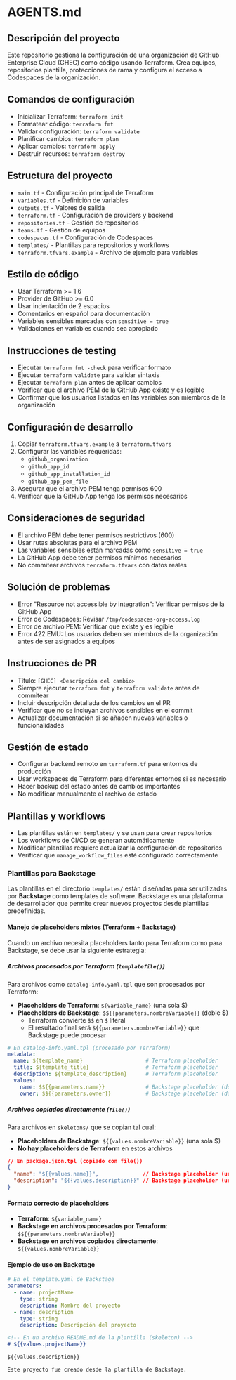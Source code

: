 # AGENTS.md

## Descripción del proyecto

Este repositorio gestiona la configuración de una organización de GitHub Enterprise Cloud (GHEC) como código usando Terraform. Crea equipos, repositorios plantilla, protecciones de rama y configura el acceso a Codespaces de la organización.

## Comandos de configuración

- Inicializar Terraform: `terraform init`
- Formatear código: `terraform fmt`
- Validar configuración: `terraform validate`
- Planificar cambios: `terraform plan`
- Aplicar cambios: `terraform apply`
- Destruir recursos: `terraform destroy`

## Estructura del proyecto

- `main.tf` - Configuración principal de Terraform
- `variables.tf` - Definición de variables
- `outputs.tf` - Valores de salida
- `terraform.tf` - Configuración de providers y backend
- `repositories.tf` - Gestión de repositorios
- `teams.tf` - Gestión de equipos
- `codespaces.tf` - Configuración de Codespaces
- `templates/` - Plantillas para repositorios y workflows
- `terraform.tfvars.example` - Archivo de ejemplo para variables

## Estilo de código

- Usar Terraform >= 1.6
- Provider de GitHub >= 6.0
- Usar indentación de 2 espacios
- Comentarios en español para documentación
- Variables sensibles marcadas con `sensitive = true`
- Validaciones en variables cuando sea apropiado

## Instrucciones de testing

- Ejecutar `terraform fmt -check` para verificar formato
- Ejecutar `terraform validate` para validar sintaxis
- Ejecutar `terraform plan` antes de aplicar cambios
- Verificar que el archivo PEM de la GitHub App existe y es legible
- Confirmar que los usuarios listados en las variables son miembros de la organización

## Configuración de desarrollo

1. Copiar `terraform.tfvars.example` a `terraform.tfvars`
2. Configurar las variables requeridas:
   - `github_organization`
   - `github_app_id`
   - `github_app_installation_id`
   - `github_app_pem_file`
3. Asegurar que el archivo PEM tenga permisos 600
4. Verificar que la GitHub App tenga los permisos necesarios

## Consideraciones de seguridad

- El archivo PEM debe tener permisos restrictivos (600)
- Usar rutas absolutas para el archivo PEM
- Las variables sensibles están marcadas como `sensitive = true`
- La GitHub App debe tener permisos mínimos necesarios
- No commitear archivos `terraform.tfvars` con datos reales

## Solución de problemas

- Error "Resource not accessible by integration": Verificar permisos de la GitHub App
- Error de Codespaces: Revisar `/tmp/codespaces-org-access.log`
- Error de archivo PEM: Verificar que existe y es legible
- Error 422 EMU: Los usuarios deben ser miembros de la organización antes de ser asignados a equipos

## Instrucciones de PR

- Título: `[GHEC] <Descripción del cambio>`
- Siempre ejecutar `terraform fmt` y `terraform validate` antes de commitear
- Incluir descripción detallada de los cambios en el PR
- Verificar que no se incluyan archivos sensibles en el commit
- Actualizar documentación si se añaden nuevas variables o funcionalidades

## Gestión de estado

- Configurar backend remoto en `terraform.tf` para entornos de producción
- Usar workspaces de Terraform para diferentes entornos si es necesario
- Hacer backup del estado antes de cambios importantes
- No modificar manualmente el archivo de estado

## Plantillas y workflows

- Las plantillas están en `templates/` y se usan para crear repositorios
- Los workflows de CI/CD se generan automáticamente
- Modificar plantillas requiere actualizar la configuración de repositorios
- Verificar que `manage_workflow_files` esté configurado correctamente

### Plantillas para Backstage

Las plantillas en el directorio `templates/` están diseñadas para ser utilizadas por **Backstage** como templates de software. Backstage es una plataforma de desarrollador que permite crear nuevos proyectos desde plantillas predefinidas.

#### Manejo de placeholders mixtos (Terraform + Backstage)

Cuando un archivo necesita placeholders tanto para Terraform como para Backstage, se debe usar la siguiente estrategia:

##### Archivos procesados por Terraform (`templatefile()`)

Para archivos como `catalog-info.yaml.tpl` que son procesados por Terraform:

- **Placeholders de Terraform**: `${variable_name}` (una sola $)
- **Placeholders de Backstage**: `$${{parameters.nombreVariable}}` (doble $)
  - Terraform convierte `$$` en `$` literal
  - El resultado final será `${{parameters.nombreVariable}}` que Backstage puede procesar

```yaml
# En catalog-info.yaml.tpl (procesado por Terraform)
metadata:
  name: ${template_name}                    # Terraform placeholder
  title: ${template_title}                  # Terraform placeholder
  description: ${template_description}      # Terraform placeholder
  values:
    name: $${{parameters.name}}             # Backstage placeholder (doble $)
    owner: $${{parameters.owner}}           # Backstage placeholder (doble $)
```

##### Archivos copiados directamente (`file()`)

Para archivos en `skeletons/` que se copian tal cual:

- **Placeholders de Backstage**: `${{values.nombreVariable}}` (una sola $)
- **No hay placeholders de Terraform** en estos archivos

```json
// En package.json.tpl (copiado con file())
{
  "name": "${{values.name}}",              // Backstage placeholder (una $)
  "description": "${{values.description}}" // Backstage placeholder (una $)
}
```

#### Formato correcto de placeholders

- **Terraform**: `${variable_name}`
- **Backstage en archivos procesados por Terraform**: `$${{parameters.nombreVariable}}`
- **Backstage en archivos copiados directamente**: `${{values.nombreVariable}}`

#### Ejemplo de uso en Backstage

```yaml
# En el template.yaml de Backstage
parameters:
  - name: projectName
    type: string
    description: Nombre del proyecto
  - name: description
    type: string
    description: Descripción del proyecto
```

```markdown
<!-- En un archivo README.md de la plantilla (skeleton) -->
# ${{values.projectName}}

${{values.description}}

Este proyecto fue creado desde la plantilla de Backstage.
```
